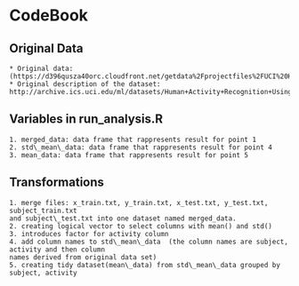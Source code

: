 # CodeBook

## Original Data
    * Original data: (https://d396qusza40orc.cloudfront.net/getdata%2Fprojectfiles%2FUCI%20HAR%20Dataset.zip)
    * Original description of the dataset: http://archive.ics.uci.edu/ml/datasets/Human+Activity+Recognition+Using+Smartphones

## Variables in run_analysis.R
    1. merged_data: data frame that rappresents result for point 1
    2. std\_mean\_data: data frame that rappresents result for point 4
    3. mean_data: data frame that rappresents result for point 5

## Transformations
    1. merge files: x_train.txt, y_train.txt, x_test.txt, y_test.txt, subject_train.txt
    and subject\_test.txt into one dataset named merged_data.
    2. creating logical vector to select columns with mean() and std()
    3. introduces factor for activity column
    4. add column names to std\_mean\_data  (the column names are subject, activity and then column
    names derived from original data set)
    5. creating tidy dataset(mean\_data) from std\_mean\_data grouped by subject, activity